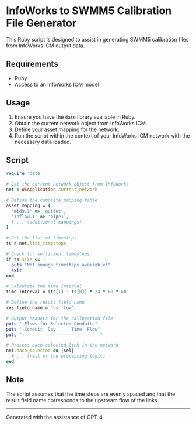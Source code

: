 
# InfoWorks to SWMM5 Calibration File Generator

This Ruby script is designed to assist in generating SWMM5 calibration files from InfoWorks ICM output data.

## Requirements

- Ruby
- Access to an InfoWorks ICM model

## Usage

1. Ensure you have the `date` library available in Ruby.
2. Obtain the current network object from InfoWorks ICM.
3. Define your asset mapping for the network.
4. Run the script within the context of your InfoWorks ICM network with the necessary data loaded.

## Script

```ruby
require 'date'

# Get the current network object from InfoWorks
net = WSApplication.current_network

# Define the complete mapping table
asset_mapping = {
  'mid9.1' => 'outlet',
  'Inflow.1' => 'pipe1',
  # ... (additional mappings)
}

# Get the list of timesteps
ts = net.list_timesteps

# Check for sufficient timesteps
if ts.size <= 1
  puts "Not enough timesteps available!"
  exit
end

# Calculate the time interval
time_interval = (ts[1] - ts[0]) * 24 * 60 * 60

# Define the result field name
res_field_name = 'us_flow'

# Output headers for the calibration file
puts ";Flows for Selected Conduits"
puts ";Conduit  Day      Time  Flow"
puts ";-----------------------------"

# Process each selected link in the network
net.each_selected do |sel|
  # ... (rest of the processing logic)
end
```

## Note

The script assumes that the time steps are evenly spaced and that the result field name corresponds to the upstream flow of the links.

---

Generated with the assistance of GPT-4.
